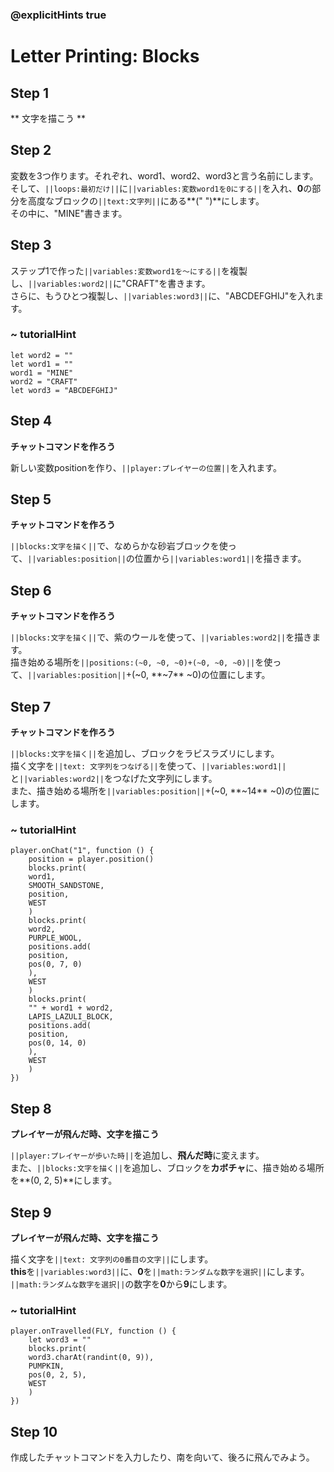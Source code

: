 ### @explicitHints true

# Letter Printing: Blocks

## Step 1
** 文字を描こう **

## Step 2
変数を3つ作ります。それぞれ、word1、word2、word3と言う名前にします。  
そして、``||loops:最初だけ||``に``||variables:変数word1を0にする||``を入れ、**0**の部分を高度なブロックの``||text:文字列||``にある**(" ")**にします。  
その中に、"MINE"書きます。

## Step 3
ステップ1で作った``||variables:変数word1を～にする||``を複製し、``||variables:word2||``に"CRAFT"を書きます。  
さらに、もうひとつ複製し、``||variables:word3||``に、"ABCDEFGHIJ"を入れます。

### ~ tutorialHint

```blocks
let word2 = ""
let word1 = ""
word1 = "MINE"
word2 = "CRAFT"
let word3 = "ABCDEFGHIJ"

```

## Step 4
**チャットコマンドを作ろう**

新しい変数positionを作り、``||player:プレイヤーの位置||``を入れます。

## Step 5
**チャットコマンドを作ろう**

``||blocks:文字を描く||``で、なめらかな砂岩ブロックを使って、``||variables:position||``の位置から``||variables:word1||``を描きます。  

## Step 6
**チャットコマンドを作ろう**

``||blocks:文字を描く||``で、紫のウールを使って、``||variables:word2||``を描きます。  
描き始める場所を``||positions:(~0, ~0, ~0)+(~0, ~0, ~0)||``を使って、``||variables:position||``+(~0, **~7** ~0)の位置にします。

## Step 7
**チャットコマンドを作ろう**

``||blocks:文字を描く||``を追加し、ブロックをラピスラズリにします。  
描く文字を``||text: 文字列をつなげる||``を使って、``||variables:word1||``と``||variables:word2||``をつなげた文字列にします。  
また、描き始める場所を``||variables:position||``+(~0, **~14** ~0)の位置にします。

### ~ tutorialHint

```blocks
player.onChat("1", function () {
    position = player.position()
    blocks.print(
    word1,
    SMOOTH_SANDSTONE,
    position,
    WEST
    )
    blocks.print(
    word2,
    PURPLE_WOOL,
    positions.add(
    position,
    pos(0, 7, 0)
    ),
    WEST
    )
    blocks.print(
    "" + word1 + word2,
    LAPIS_LAZULI_BLOCK,
    positions.add(
    position,
    pos(0, 14, 0)
    ),
    WEST
    )
})

```

## Step 8
**プレイヤーが飛んだ時、文字を描こう**

``||player:プレイヤーが歩いた時||``を追加し、**飛んだ時**に変えます。   
また、``||blocks:文字を描く||``を追加し、ブロックを**カボチャ**に、描き始める場所を**(0, 2, 5)**にします。  


## Step 9
**プレイヤーが飛んだ時、文字を描こう**

描く文字を``||text: 文字列の0番目の文字||``にします。  
**this**を``||variables:word3||``に、**0**を``||math:ランダムな数字を選択||``にします。  
``||math:ランダムな数字を選択||``の数字を**0**から**9**にします。

### ~ tutorialHint

```blocks
player.onTravelled(FLY, function () {
    let word3 = ""
    blocks.print(
    word3.charAt(randint(0, 9)),
    PUMPKIN,
    pos(0, 2, 5),
    WEST
    )
})
```

## Step 10

作成したチャットコマンドを入力したり、南を向いて、後ろに飛んでみよう。
